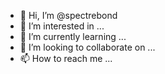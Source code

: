 - 👋 Hi, I’m @spectrebond
- 👀 I’m interested in ...
- 🌱 I’m currently learning ...
- 💞️ I’m looking to collaborate on ...
- 📫 How to reach me ...

<!---
spectrebond/spectrebond is a ✨ special ✨ repository because its `README.md` (this file) appears on your GitHub profile.
You can click the Preview link to take a look at your changes.
--->
